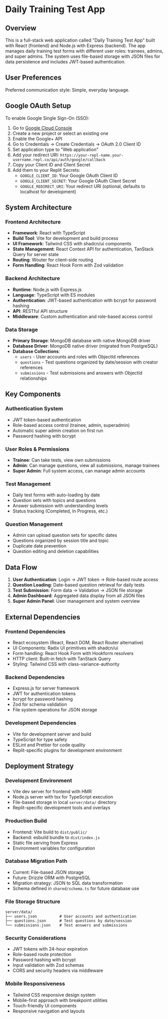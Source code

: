 # Daily Training Test App

## Overview

This is a full-stack web application called "Daily Training Test App" built with React (frontend) and Node.js with Express (backend). The app manages daily training test forms with different user roles: trainees, admins, and super admins. The system uses file-based storage with JSON files for data persistence and includes JWT-based authentication.

## User Preferences

Preferred communication style: Simple, everyday language.

## Google OAuth Setup

To enable Google Single Sign-On (SSO):

1. Go to [Google Cloud Console](https://console.developers.google.com/)
2. Create a new project or select an existing one
3. Enable the Google+ API
4. Go to Credentials → Create Credentials → OAuth 2.0 Client ID
5. Set application type to "Web application"
6. Add your redirect URI: `https://your-repl-name.your-username.repl.co/api/auth/google/callback`
7. Copy your Client ID and Client Secret
8. Add them to your Replit Secrets:
   - `GOOGLE_CLIENT_ID`: Your Google OAuth Client ID
   - `GOOGLE_CLIENT_SECRET`: Your Google OAuth Client Secret
   - `GOOGLE_REDIRECT_URI`: Your redirect URI (optional, defaults to localhost for development)

## System Architecture

### Frontend Architecture
- **Framework**: React with TypeScript
- **Build Tool**: Vite for development and build process
- **UI Framework**: Tailwind CSS with shadcn/ui components
- **State Management**: React Context API for authentication, TanStack Query for server state
- **Routing**: Wouter for client-side routing
- **Form Handling**: React Hook Form with Zod validation

### Backend Architecture
- **Runtime**: Node.js with Express.js
- **Language**: TypeScript with ES modules
- **Authentication**: JWT-based authentication with bcrypt for password hashing
- **API**: RESTful API structure
- **Middleware**: Custom authentication and role-based access control

### Data Storage
- **Primary Storage**: MongoDB database with native MongoDB driver
- **Database Driver**: MongoDB native driver (migrated from PostgreSQL)
- **Database Collections**: 
  - `users` - User accounts and roles with ObjectId references
  - `questions` - Test questions organized by date/session with creator references
  - `submissions` - Test submissions and answers with ObjectId relationships

## Key Components

### Authentication System
- JWT token-based authentication
- Role-based access control (trainee, admin, superadmin)
- Automatic super admin creation on first run
- Password hashing with bcrypt

### User Roles & Permissions
- **Trainee**: Can take tests, view own submissions
- **Admin**: Can manage questions, view all submissions, manage trainees
- **Super Admin**: Full system access, can manage admin accounts

### Test Management
- Daily test forms with auto-loading by date
- Question sets with topics and questions
- Answer submission with understanding levels
- Status tracking (Completed, In Progress, etc.)

### Question Management
- Admin can upload question sets for specific dates
- Questions organized by session title and topic
- Duplicate date prevention
- Question editing and deletion capabilities

## Data Flow

1. **User Authentication**: Login → JWT token → Role-based route access
2. **Question Loading**: Date-based question retrieval for daily tests
3. **Test Submission**: Form data → Validation → JSON file storage
4. **Admin Dashboard**: Aggregated data display from all JSON files
5. **Super Admin Panel**: User management and system overview

## External Dependencies

### Frontend Dependencies
- React ecosystem (React, React DOM, React Router alternative)
- UI Components: Radix UI primitives with shadcn/ui
- Form handling: React Hook Form with Hookform resolvers
- HTTP client: Built-in fetch with TanStack Query
- Styling: Tailwind CSS with class-variance-authority

### Backend Dependencies
- Express.js for server framework
- JWT for authentication tokens
- bcrypt for password hashing
- Zod for schema validation
- File system operations for JSON storage

### Development Dependencies
- Vite for development server and build
- TypeScript for type safety
- ESLint and Prettier for code quality
- Replit-specific plugins for development environment

## Deployment Strategy

### Development Environment
- Vite dev server for frontend with HMR
- Node.js server with tsx for TypeScript execution
- File-based storage in local `server/data/` directory
- Replit-specific development tools and overlays

### Production Build
- Frontend: Vite build to `dist/public/`
- Backend: esbuild bundle to `dist/index.js`
- Static file serving from Express
- Environment variables for configuration

### Database Migration Path
- Current: File-based JSON storage
- Future: Drizzle ORM with PostgreSQL
- Migration strategy: JSON to SQL data transformation
- Schema defined in `shared/schema.ts` for future database use

### File Storage Structure
```
server/data/
├── users.json          # User accounts and authentication
├── questions.json      # Test questions by date/session
└── submissions.json    # Test answers and submissions
```

### Security Considerations
- JWT tokens with 24-hour expiration
- Role-based route protection
- Password hashing with bcrypt
- Input validation with Zod schemas
- CORS and security headers via middleware

### Mobile Responsiveness
- Tailwind CSS responsive design system
- Mobile-first approach with breakpoint utilities
- Touch-friendly UI components
- Responsive navigation and layouts